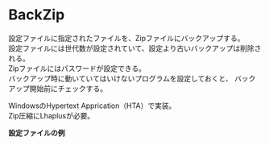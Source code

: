 BackZip
=======
設定ファイルに指定されたファイルを、Zipファイルにバックアップする。  
設定ファイルには世代数が設定されていて、設定より古いバックアップは削除される。  
Zipファイルにはパスワードが設定できる。  
バックアップ時に動いていてはいけないプログラムを設定しておくと、
バックアップ開始前にチェックする。  

WindowsのHypertext Apprication（HTA）で実装。  
Zip圧縮にLhaplusが必要。  

**設定ファイルの例**

